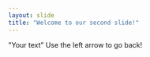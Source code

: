 ```yaml
---
layout: slide
title: "Welcome to our second slide!"
---
```

"Your text”
Use the left arrow to go back!
